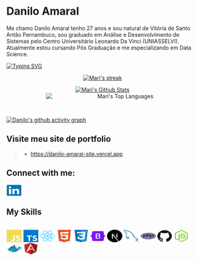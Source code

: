 # Danilo Amaral
Me chamo Danilo Amaral tenho 27 anos e sou natural de Vitória de Santo Antão Pernambuco, sou graduado em Análise e Desenvolvimento de Sistemas pelo Centro Universitário Leonardo Da Vinci (UNIASSELVI). Atualmente estou cursando Pós Graduação e me especializando em Data Science.


[![Typing SVG](https://readme-typing-svg.herokuapp.com/?color=8338ec&size=35&center=true&vCenter=true&width=1000&lines=Hello+world,+My+Name+is+Danilo+Amaral;I'm+26+years+old;I+from+Brazil,+PE;I'm+a+programmer;Be+Welcome!+:%29)](https://git.io/typing-svg)


<div align="center">
    <p>        
      <a href="https://github.com/Danilo55Amaral">                   
        <img title="🔥 Get streak stats for your profile at git.io/streak-stats" alt="Mari's streak" src="https://github-readme-streak-stats.herokuapp.com/?user=Danilo55Amaral&theme=midnight-purple&hide_border=true&stroke=0000&background=0D1117" />
      </a>
    </p>
    <p>
        <!--Stats-->
        <a href="https://github.com/Danilo55Amaral">
            <img alt="Mari's Github Stats" src="https://github-readme-stats.vercel.app/api?username=Danilo55Amaral&show_icons=true&count_private=true&theme=midnight-purple&hide_border=true&bg_color=0D1117" width="400px" />
        </a>
        <!--Languages-->
        <a href="https://github.com/Danilo55Amaral">
            <img alt="Mari's Top Languages" src="https://github-readme-stats.vercel.app/api/top-langs/?username=Danilo55Amaral&langs_count=8&count_private=true&layout=compact&theme=midnight-purple&hide_border=true&bg_color=0D1117" align="right" width="400px" />
        </a>
    </p>  
</div>


<br><br>

[![Danilo's github activity graph](https://github-readme-activity-graph.vercel.app/graph?username=Danilo55Amaral&theme=react-dark)](https://github.com/ashutosh00710/github-readme-activity-graph)

## Visite meu site de portfolio
> * https://danilo-amaral-site.vercel.app

## Connect with me:
<a href="https://www.linkedin.com/in/danilo-amaral-305457195/" target="_blank">
<img align="center" alt="danilo-linkedin" height="30" width="40" src="https://raw.githubusercontent.com/devicons/devicon/master/icons/linkedin/linkedin-original.svg" style="max-width:100%;">
</a>



## My  Skills

<div style="display: inline_block"><br>
  <img align="center" alt="Danilo-Js" height="33" width="40" src="https://raw.githubusercontent.com/devicons/devicon/master/icons/javascript/javascript-plain.svg">
  <img align="center" alt="Danilo-Ts" height="33" width="40" src="https://raw.githubusercontent.com/devicons/devicon/master/icons/typescript/typescript-plain.svg">
  <img align="center" alt="Danilo-React" height="33" width="40" src="https://raw.githubusercontent.com/devicons/devicon/master/icons/react/react-original.svg">
  <img align="center" alt="Danilo-HTML" height="33" width="40" src="https://raw.githubusercontent.com/devicons/devicon/master/icons/html5/html5-original.svg">
  <img align="center" alt="Danilo-CSS" height="33" width="40" src="https://raw.githubusercontent.com/devicons/devicon/master/icons/css3/css3-original.svg">
  <img align="center" alt="Danilo-bootstrap" height="33" width="40" src="https://raw.githubusercontent.com/devicons/devicon/master/icons/bootstrap/bootstrap-original.svg"> 
  <img align="center" alt="Danilo-nextjs" height="33" width="40" src="https://raw.githubusercontent.com/devicons/devicon/master/icons/nextjs/nextjs-original.svg">
  <img align="center" alt="Danilo-mysql" height="33" width="40" src="https://raw.githubusercontent.com/devicons/devicon/master/icons/mysql/mysql-original.svg">
  <img align="center" alt="Danilo-php" height="33" width="40" src="https://raw.githubusercontent.com/devicons/devicon/master/icons/php/php-original.svg">
  <img align="center" alt="Danilo-github" height="33" width="40" src="https://raw.githubusercontent.com/devicons/devicon/master/icons/github/github-original.svg">
  <img align="center" alt="Danilo-nodejs" height="33" width="40" src="https://raw.githubusercontent.com/devicons/devicon/master/icons/nodejs/nodejs-original.svg">
  <img align="center" alt="Danilo-docker" height="33" width="40" src="https://raw.githubusercontent.com/devicons/devicon/master/icons/docker/docker-original.svg">
  <img align="center" alt="Danilo-angularjs" height="33" width="40" src="https://raw.githubusercontent.com/devicons/devicon/master/icons/angularjs/angularjs-original.svg">
</div>




<!---
Danilo55Amaral/Danilo55Amaral is a ✨ special ✨ repository because its `README.md` (this file) appears on your GitHub profile.
You can click the Preview link to take a look at your changes.
--->
